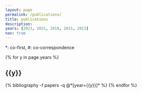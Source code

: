 ```yaml
---
layout: page
permalink: /publications/
title: publications
description:
years: [2023, 2021, 2018, 2015, 2013]
nav: true
---
```


*: co-first, #: co-correspondence
<div class="publications">

{% for y in page.years %}
  <h2 class="year">{{y}}</h2>
  {% bibliography -f papers -q @*[year={{y}}]* %}
{% endfor %}

</div>
